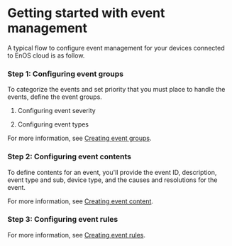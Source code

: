 # Getting started with event management
<!--
The short description should be a single, concise paragraph that contains one or two sentences and no more than 50 words.
Briefly mention what the user's learning goal is and include the following SEO keywords in the title short description: EnOS, ServiceName, tutorial.
-->

A typical flow to configure event management for your devices connected to EnOS cloud is as follow.

### Step 1: Configuring event groups

To categorize the events and set priority that you must place to handle the events, define the event groups.

1. Configuring event severity

2. Configuring event types

For more information, see [Creating event groups](create_event_group).

### Step 2: Configuring event contents

To define contents for an event, you'll provide the event ID, description, event type and sub, device type, and the causes and resolutions for the event.

For more information, see [Creating event content](create_event_content).


### Step 3: Configuring event rules

For more information, see [Creating event rules](create_event_rule).
